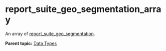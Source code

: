 # report_suite_geo_segmentation_array

An array of [report_suite_geo_segmentation](r_report_suite_geo_segmentation.md#).

**Parent topic:** [Data Types](../data_types/c_datatypes.md)

